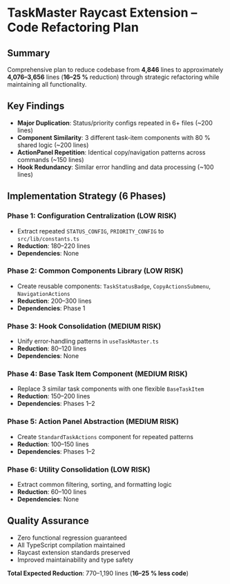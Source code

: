 # TaskMaster Raycast Extension – Code Refactoring Plan

## Summary
Comprehensive plan to reduce codebase from **4,846** lines to approximately **4,076–3,656** lines (**16–25 %** reduction) through strategic refactoring while maintaining all functionality.

## Key Findings
- **Major Duplication**: Status/priority configs repeated in 6+ files (~200 lines)  
- **Component Similarity**: 3 different task-item components with 80 % shared logic (~200 lines)  
- **ActionPanel Repetition**: Identical copy/navigation patterns across commands (~150 lines)  
- **Hook Redundancy**: Similar error handling and data processing (~100 lines)

## Implementation Strategy (6 Phases)

### Phase 1: Configuration Centralization (LOW RISK)
- Extract repeated `STATUS_CONFIG`, `PRIORITY_CONFIG` to `src/lib/constants.ts`  
- **Reduction**: 180–220 lines  
- **Dependencies**: None

### Phase 2: Common Components Library (LOW RISK)
- Create reusable components: `TaskStatusBadge`, `CopyActionsSubmenu`, `NavigationActions`  
- **Reduction**: 200–300 lines  
- **Dependencies**: Phase 1

### Phase 3: Hook Consolidation (MEDIUM RISK)
- Unify error-handling patterns in `useTaskMaster.ts`  
- **Reduction**: 80–120 lines  
- **Dependencies**: None

### Phase 4: Base Task Item Component (MEDIUM RISK)
- Replace 3 similar task components with one flexible `BaseTaskItem`  
- **Reduction**: 150–200 lines  
- **Dependencies**: Phases 1–2

### Phase 5: Action Panel Abstraction (MEDIUM RISK)
- Create `StandardTaskActions` component for repeated patterns  
- **Reduction**: 100–150 lines  
- **Dependencies**: Phases 1–2

### Phase 6: Utility Consolidation (LOW RISK)
- Extract common filtering, sorting, and formatting logic  
- **Reduction**: 60–100 lines  
- **Dependencies**: None

## Quality Assurance
- Zero functional regression guaranteed  
- All TypeScript compilation maintained  
- Raycast extension standards preserved  
- Improved maintainability and type safety  

**Total Expected Reduction**: 770–1,190 lines (**16–25 % less code**)